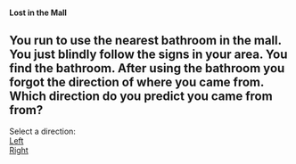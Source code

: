 #### Lost in the Mall

You run to use the nearest bathroom in the mall. You just blindly follow the signs in your area. 
You find the bathroom.
After using the bathroom you forgot the direction of where you came from. 
Which direction do you predict you came from from?
---
Select a direction:  
[Left](left/directleft.md)  
[Right](right/directright.md)

